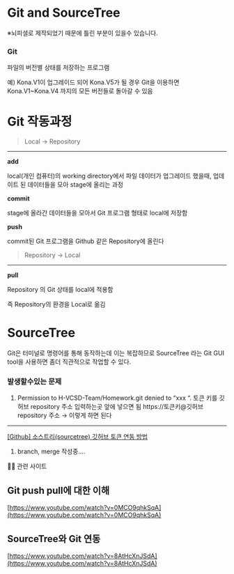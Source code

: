 # Git and SourceTree


※뇌피셜로 제작되었기 때문에 틀린 부분이 있을수 있습니다.

### Git

파일의 버전별 상태를 저장하는 프로그램

예) Kona.V1이 업그레이드 되어 Kona.V5가 될 경우 Git을 이용하면 Kona.V1~Kona.V4 까지의 모든 버전들로 돌아갈 수 있음

# Git 작동과정

> Local → Repository
> 

---

**add**

local(개인 컴퓨터)의 working directory에서 파일 데이터가 업그레이드 했을때, 업데이트 된 데이터들을 모아 stage에 올리는 과정

**commit**

stage에 올라간 데이터들을 모아서 Git 프로그램 형태로 local에 저장함

**push**

commit된 Git 프로그램을 Github 같은 Repository에 올린다

> Repository → Local
> 

---

**pull**

Repository 의 Git 상태를 local에 적용함

즉 Repository의 환경을 Local로 옮김

# SourceTree

Git은 터미널로 명령어를 통해 동작하는데 이는 복잡하므로 SourceTree 라는 Git GUI tool을 사용하면 좀더 직관적으로 작업할 수 있다.

### 발생할수있는 문제

1. Permission to H-VCSD-Team/Homework.git denied to “xxx “.
토큰 키를 깃허브 repository 주소 입력하는곳 앞에 넣으면 됨
https://토큰키@깃허브 repository 주소 → 이렇게 하면 된다
********

[[Github] 소스트리(sourcetree) 깃허브 토큰 연동 방법](https://ssimplay.tistory.com/787)

1. branch, merge
작성중…. 

<aside>
✍🏻 관련 사이트

</aside>

## Git push pull에 대한 이해

[https://www.youtube.com/watch?v=0MCO9qhkSqA](https://www.youtube.com/watch?v=0MCO9qhkSqA)

## SourceTree와 Git 연동

[https://www.youtube.com/watch?v=8AtHcXnJSdA](https://www.youtube.com/watch?v=8AtHcXnJSdA)